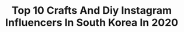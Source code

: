 ---
title: Top 10 Crafts And Diy Instagram Influencers In South Korea In 2020
description: >-
  Find top crafts and diy Instagram influencers in South Korea in 2020. Most popular hashtags: #diy #craft #stayhome #asmr.
platform: Instagram
profiles:
  - username: "atelier_bonsoir"
    fullname: >-
      천연비누 • 캔들 아뜰리에봉수아
    location: "South Korea"
    followers: 18303
    engagement: 280
    commentsToLikes: 0.011364
    id: ck15padlzww260i19uif79f99
    verified: false
    hashtags: "#naturalsoap, #mothersday, #sundaymornings, #perfumesoap"
  - username: "hyang2golf"
    fullname: >-
      이미향 Mi Hyang Lee 🏌️‍♀️ 가온누리
    location: "South Korea"
    followers: 13060
    engagement: 747
    commentsToLikes: 0.035924
    id: ck5c4llgd1ln00i11wzmk5g7z
    verified: true
    hashtags: "#15, #swingingskirts, #untiltomorrow, #stayhome"
  - username: "ari33_"
    fullname: >-
      arisa
    location: "South Korea"
    followers: 29910
    engagement: 564
    commentsToLikes: 0.005261
    id: ck9wffzkwoqa30j7843v31rq2
    verified: false
    hashtags: "#diy, #arisasroom, #aqualift, #kicks"
  - username: "kwakkyungtae"
    fullname: >-
      Kwak Kyung Tae
    location: "South Korea"
    followers: 18254
    engagement: 436
    commentsToLikes: 0.014839
    id: ck6trdswlyepr0j71wcg6nfz8
    verified: false
    hashtags: "#wheel, #teapot, #teacup, #reductionfiring"
  - username: "kspringx2"
    fullname: >-
      김보미_90 ٩(๑❛ᴗ❛๑)۶
    location: "South Korea"
    followers: 20010
    engagement: 283
    commentsToLikes: 0.013022
    id: ck55mrete4l0q0i1142vrkzoa
    verified: false
    hashtags: "#dogmixesofinstagram, #1865, #1865diy, #mixdog"
  - username: "codingheroes"
    fullname: >-
      DIY Electronics Richard
    location: "South Korea"
    followers: 81142
    engagement: 106
    commentsToLikes: 0.013353
    id: ck0txgqvoj2a30i19p28ly67e
    verified: false
    hashtags: "#geekzone, #mecatronics, #technologyeducation, #proximitysensor"
  - username: "classicalmusicmatters"
    fullname: >-
      🎼ClassicalMusicMatters   CMM
    location: "South Korea"
    followers: 81645
    engagement: 183
    commentsToLikes: 0.009073
    id: ck15popn7ywkt0i191b5iizvq
    verified: false
    hashtags: "#practice, #orchestra, #davidgolub, #russian"
  - username: "__mr_ij_as___"
    fullname: >-
      이자스
    location: "South Korea"
    followers: 7871
    engagement: 576
    commentsToLikes: 0.187994
    id: ckap5gelrbkkr0i78jbte4ekr
    verified: false
    hashtags: "#tourist, #diyalumafalls, #surfing, #wangedigala"
  - username: "theklog"
    fullname: >-
      The Klog
    location: "South Korea"
    followers: 166578
    engagement: 193
    commentsToLikes: 0.021381
    id: ck0vylwxp4nai0i192fkh0r8k
    verified: false
    hashtags: "#mothersdaygift, #mothersdaygifts, #skincare, #cottagestyle"
  - username: "adorable._.been"
    fullname: >-
      김가빈 𝘎𝘪𝘮 𝘎𝘢 𝘉𝘦𝘦𝘯
    location: "South Korea"
    followers: 15245
    engagement: 892
    commentsToLikes: 0.022338
    id: ckap7wt8alwqo0i78vwqgn713
    verified: false
    hashtags: "#kbeauty, #ad, #crayoncraft, #otz"
---